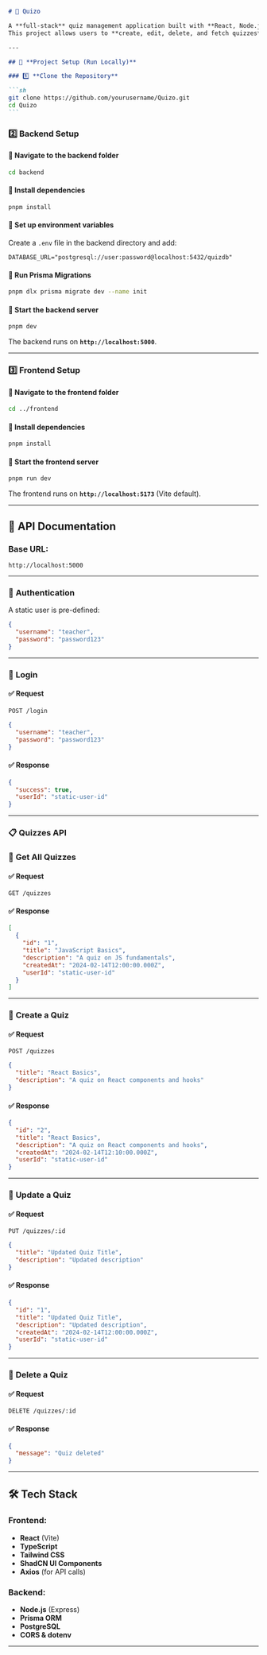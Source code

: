````md
# 📝 Quizo

A **full-stack** quiz management application built with **React, Node.js, Express, and PostgreSQL (Prisma ORM)**.  
This project allows users to **create, edit, delete, and fetch quizzes**.

---

## 🚀 **Project Setup (Run Locally)**

### 1️⃣ **Clone the Repository**

```sh
git clone https://github.com/yourusername/Quizo.git
cd Quizo
```
````

### 2️⃣ **Backend Setup**

#### 🔹 Navigate to the backend folder

```sh
cd backend
```

#### 🔹 Install dependencies

```sh
pnpm install
```

#### 🔹 Set up environment variables

Create a `.env` file in the backend directory and add:

```env
DATABASE_URL="postgresql://user:password@localhost:5432/quizdb"
```

#### 🔹 Run Prisma Migrations

```sh
pnpm dlx prisma migrate dev --name init
```

#### 🔹 Start the backend server

```sh
pnpm dev
```

The backend runs on **`http://localhost:5000`**.

---

### 3️⃣ **Frontend Setup**

#### 🔹 Navigate to the frontend folder

```sh
cd ../frontend
```

#### 🔹 Install dependencies

```sh
pnpm install
```

#### 🔹 Start the frontend server

```sh
pnpm run dev
```

The frontend runs on **`http://localhost:5173`** (Vite default).

---

## 📌 **API Documentation**

### **Base URL:**

```
http://localhost:5000
```

---

### 🔑 **Authentication**

A static user is pre-defined:

```json
{
  "username": "teacher",
  "password": "password123"
}
```

---

### 🔹 **Login**

#### ✅ Request

```http
POST /login
```

```json
{
  "username": "teacher",
  "password": "password123"
}
```

#### ✅ Response

```json
{
  "success": true,
  "userId": "static-user-id"
}
```

---

### 📋 **Quizzes API**

### 🔹 **Get All Quizzes**

#### ✅ Request

```http
GET /quizzes
```

#### ✅ Response

```json
[
  {
    "id": "1",
    "title": "JavaScript Basics",
    "description": "A quiz on JS fundamentals",
    "createdAt": "2024-02-14T12:00:00.000Z",
    "userId": "static-user-id"
  }
]
```

---

### 🔹 **Create a Quiz**

#### ✅ Request

```http
POST /quizzes
```

```json
{
  "title": "React Basics",
  "description": "A quiz on React components and hooks"
}
```

#### ✅ Response

```json
{
  "id": "2",
  "title": "React Basics",
  "description": "A quiz on React components and hooks",
  "createdAt": "2024-02-14T12:10:00.000Z",
  "userId": "static-user-id"
}
```

---

### 🔹 **Update a Quiz**

#### ✅ Request

```http
PUT /quizzes/:id
```

```json
{
  "title": "Updated Quiz Title",
  "description": "Updated description"
}
```

#### ✅ Response

```json
{
  "id": "1",
  "title": "Updated Quiz Title",
  "description": "Updated description",
  "createdAt": "2024-02-14T12:00:00.000Z",
  "userId": "static-user-id"
}
```

---

### 🔹 **Delete a Quiz**

#### ✅ Request

```http
DELETE /quizzes/:id
```

#### ✅ Response

```json
{
  "message": "Quiz deleted"
}
```

---

## 🛠 **Tech Stack**

### **Frontend:**

- **React** (Vite)
- **TypeScript**
- **Tailwind CSS**
- **ShadCN UI Components**
- **Axios** (for API calls)

### **Backend:**

- **Node.js** (Express)
- **Prisma ORM**
- **PostgreSQL**
- **CORS & dotenv**

---

```

```
